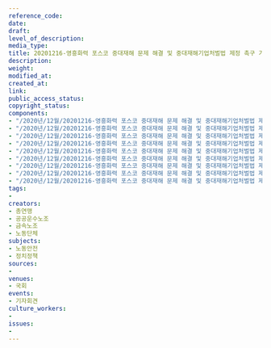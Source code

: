 ```yaml
---
reference_code: 
date: 
draft: 
level_of_description: 
media_type: 
title: 20201216-영흥화력 포스코 중대재해 문제 해결 및 중대재해기업처벌법 제정 촉구 기자회견
description: 
weight: 
modified_at: 
created_at: 
link: 
public_access_status: 
copyright_status: 
components:
- "/2020년/12월/20201216-영흥화력 포스코 중대재해 문제 해결 및 중대재해기업처벌법 제정 촉구 기자회견/_PIG5316.JPG"
- "/2020년/12월/20201216-영흥화력 포스코 중대재해 문제 해결 및 중대재해기업처벌법 제정 촉구 기자회견/1280_PIG5281.jpg"
- "/2020년/12월/20201216-영흥화력 포스코 중대재해 문제 해결 및 중대재해기업처벌법 제정 촉구 기자회견/_PIG5302.JPG"
- "/2020년/12월/20201216-영흥화력 포스코 중대재해 문제 해결 및 중대재해기업처벌법 제정 촉구 기자회견/_PIG5303.JPG"
- "/2020년/12월/20201216-영흥화력 포스코 중대재해 문제 해결 및 중대재해기업처벌법 제정 촉구 기자회견/1280_PIG5316.jpg"
- "/2020년/12월/20201216-영흥화력 포스코 중대재해 문제 해결 및 중대재해기업처벌법 제정 촉구 기자회견/_PIG5379.JPG"
- "/2020년/12월/20201216-영흥화력 포스코 중대재해 문제 해결 및 중대재해기업처벌법 제정 촉구 기자회견/1280_PIG5408.jpg"
- "/2020년/12월/20201216-영흥화력 포스코 중대재해 문제 해결 및 중대재해기업처벌법 제정 촉구 기자회견/_PIG5408.JPG"
- "/2020년/12월/20201216-영흥화력 포스코 중대재해 문제 해결 및 중대재해기업처벌법 제정 촉구 기자회견/1280_PIG5302.jpg"
tags:
- 
creators:
- 총연맹
- 공공운수노조
- 금속노조
- 노동단체
subjects:
- 노동안전
- 정치정책
sources:
- 
venues:
- 국회
events:
- 기자회견
culture_workers:
- 
issues:
- 
---
```

